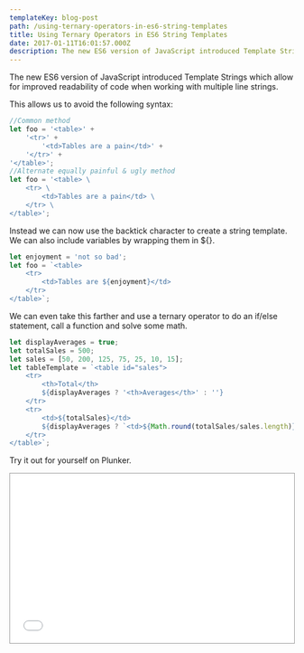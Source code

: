 ```yaml
---
templateKey: blog-post
path: /using-ternary-operators-in-es6-string-templates
title: Using Ternary Operators in ES6 String Templates
date: 2017-01-11T16:01:57.000Z
description: The new ES6 version of JavaScript introduced Template Strings which allow for improved readability of code when working with multiple line strings. 
---
```

The new ES6 version of JavaScript introduced Template Strings which allow for improved readability of code when working with multiple line strings. 

This allows us to avoid the following syntax:

```javascript
//Common method
let foo = '<table>' +
	'<tr>' +
		'<td>Tables are a pain</td>' +
	'</tr>' +
'</table>';
//Alternate equally painful & ugly method
let foo = '<table> \
	<tr> \
		<td>Tables are a pain</td> \
	</tr> \
</table>';
```

Instead we can now use the backtick character to create a string template. We can also include variables by wrapping them in ${}.

```javascript
let enjoyment = 'not so bad';
let foo = `<table>
	<tr>
		<td>Tables are ${enjoyment}</td>
	</tr>
</table>`;
```

We can even take this farther and use a ternary operator to do an if/else statement, call a function and solve some math.

```javascript
let displayAverages = true;
let totalSales = 500;
let sales = [50, 200, 125, 75, 25, 10, 15];
let tableTemplate = `<table id="sales">
	<tr>
		<th>Total</th>
		${displayAverages ? '<th>Averages</th>' : ''}
	</tr>
	<tr>
		<td>${totalSales}</td>
		${displayAverages ? `<td>${Math.round(totalSales/sales.length)}</td>` : ''}
	</tr>
</table>`;

```

Try it out for yourself on Plunker.

<iframe style="border: 1px solid #999;width: 100%; height: 300px"
src="//embed.plnkr.co/lzXUulsbNAFdnu8m2xDx/" frameborder="0"
allowfullscreen="allowfullscreen">
Loading plunk...
</iframe>
